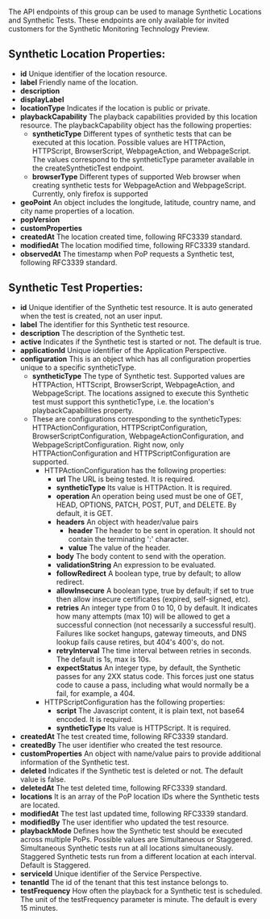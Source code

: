 The API endpoints of this group can be used to manage Synthetic Locations and Synthetic Tests. 
These endpoints are only available for invited customers for the Synthetic Monitoring Technology Preview.

## Synthetic Location Properties:
- **id** Unique identifier of the location resource.
- **label** Friendly name of the location.
- **description**
- **displayLabel**
- **locationType** Indicates if the location is public or private.
- **playbackCapability** The playback capabilities provided by this location resource.
  The playbackCapability object has the following properties: 
  - **syntheticType** Different types of synthetic tests that can be executed at this location. 
    Possible values are HTTPAction, HTTPScript, BrowserScript, WebpageAction, and WebpageScript. 
    The values correspond to the syntheticType parameter available in the createSyntheticTest endpoint.
  - **browserType** Different types of supported Web browser when creating synthetic tests for  WebpageAction and WebpageScript. 
    Currently, only firefox is supported
- **geoPoint** An object includes the longitude, latitude, country name, and city name properties of a location. 
- **popVersion** 
- **customProperties**
- **createdAt** The location created time, following RFC3339 standard.
- **modifiedAt** The location modified time, following RFC3339 standard.
- **observedAt** The timestamp when PoP requests a Synthetic test, following RFC3339 standard.

## Synthetic Test Properties:
- **id** Unique identifier of the Synthetic test resource. It is auto generated when the test is created, not an user input.
- **label** The identifier for this Synthetic test resource.
- **description** The description of the Synthetic test.
- **active** Indicates if the Synthetic test is started or not. The default is
  true.
- **applicationId** Unique identifier of the Application Perspective.
- **configuration** This is an object which has all configuration properties unique to a
  specific syntheticType.
    - **syntheticType** The type of Synthetic test. Supported values are HTTPAction, HTTScript, BrowserScript, WebpageAction,
      and WebpageScript. The locations assigned to execute this Synthetic
      test must support this syntheticType, i.e. the location's
      playbackCapabilities property.
    - These are configurations corresponding to the syntheticTypes: HTTPActionConfiguration, HTTPScriptConfiguration,
      BrowserScriptConfiguration, WebpageActionConfiguration, and WebpageScriptConfiguration. Right now, only HTTPActionConfiguration
      and HTTPScriptConfiguration are supported.
        - HTTPActionConfiguration has the following properties:
            - **url** The URL is being tested. It is required.
            - **syntheticType** Its value is HTTPAction. It is required.
            - **operation** An operation being used must be one of GET, HEAD, OPTIONS, PATCH, POST, PUT, and DELETE. By default, it is GET.
            - **headers** An object with header/value pairs
                - **header** The header to be sent in operation. It should not contain the terminating ':' character.
                - **value** The value of the header.
            - **body** The body content to send with the operation.
            - **validationString** An expression to be evaluated.
            - **followRedirect** A boolean type, true by default; to allow redirect.
            - **allowInsecure** A boolean type,  true by default; if set to true then allow insecure certificates
              (expired, self-signed, etc).
            - **retries** An integer type from 0 to 10, 0 by default.
              It indicates how many attempts (max 10) will be allowed
              to get a successful connection (not necessarily a successful result).
              Failures like socket hangups, gateway timeouts, and DNS lookup fails cause retires, but 404's 400's, do not.
            - **retryInterval** The time interval between retries in seconds. The default is 1s, max is 10s.
            - **expectStatus** An integer type, by default, the Synthetic passes for any 2XX status code.
              This forces just one status code to cause a pass, including what would normally be a fail, for example, a 404.
        - HTTPScriptConfiguration has the following properties:
            - **script** The Javascript content, it is plain text, not base64 encoded. It is required.
            - **syntheticType** Its value is HTTPScript. It is required.
- **createdAt** The test created time, following RFC3339 standard.
- **createdBy** The user identifier who created the test resource.
- **customProperties** An object with name/value pairs to provide additional information of the Synthetic test.
- **deleted** Indicates if the Synthetic test is deleted or not. The default value is false.
- **deletedAt** The test deleted time, following RFC3339 standard.
- **locations** It is an array of the PoP location IDs where the Synthetic tests are located.
- **modifiedAt** The test last updated time, following RFC3339 standard.
- **modifiedBy** The user identifier who updated the test resource.
- **playbackMode** Defines how the Synthetic test should be executed across multiple
  PoPs. Possible values are Simultaneous or Staggered. Simultaneous
  Synthetic tests run at all locations simultaneously. Staggered
  Synthetic tests run from a different location at each interval.
  Default is Staggered.
- **serviceId** Unique identifier of the Service Perspective.
- **tenantId** The id of the tenant that this test instance belongs to.
- **testFrequency** How often the playback for a Synthetic test is scheduled. The unit of the testFrequency parameter is minute.
  The default is every 15 minutes. 